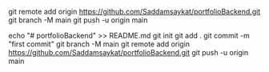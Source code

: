 git remote add origin https://github.com/Saddamsaykat/portfolioBackend.git
git branch -M main
git push -u origin main

echo "# portfolioBackend" >> README.md
git init
git add .
git commit -m "first commit"
git branch -M main
git remote add origin https://github.com/Saddamsaykat/portfolioBackend.git
git push -u origin main